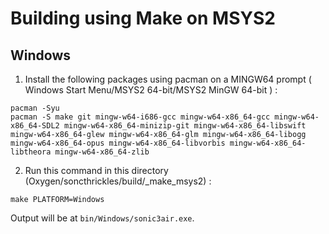 # Building using Make on MSYS2

## Windows
1. Install the following packages using pacman on a MINGW64 prompt ( Windows Start Menu/MSYS2 64-bit/MSYS2 MinGW 64-bit ) :
```
pacman -Syu
pacman -S make git mingw-w64-i686-gcc mingw-w64-x86_64-gcc mingw-w64-x86_64-SDL2 mingw-w64-x86_64-minizip-git mingw-w64-x86_64-libswift mingw-w64-x86_64-glew mingw-w64-x86_64-glm mingw-w64-x86_64-libogg mingw-w64-x86_64-opus mingw-w64-x86_64-libvorbis mingw-w64-x86_64-libtheora mingw-w64-x86_64-zlib
```
2. Run this command in this directory (Oxygen/soncthrickles/build/_make_msys2) :
```
make PLATFORM=Windows
```
Output will be at `bin/Windows/sonic3air.exe`.
